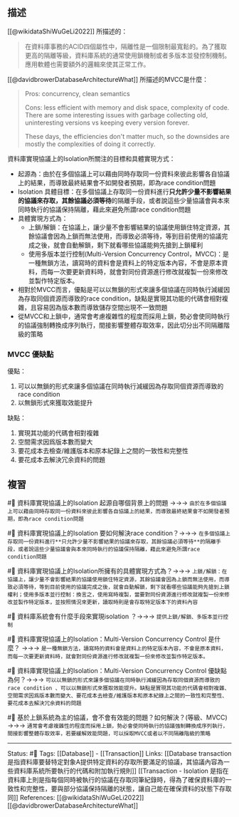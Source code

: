 
## 描述
[[@wikidataShiWuGeLi2022]] 所描述的：
> 在資料庫事務的ACID四個屬性中，隔離性是一個限制最寬鬆的。為了獲取更高的隔離等級，資料庫系統的通常使用鎖機制或者多版本並發控制機制。 應用軟體也需要額外的邏輯來使其正常工作。


[[@davidbrowerDatabaseArchitectureWhat]] 所描述的MVCC是什麼：
> Pros: concurrency, clean semantics
> 
> Cons: less efficient with memory and disk space, complexity of code. There are some interesting issues with garbage collecting old, uninteresting versions vs keeping every version forever.
> 
> These days, the efficiencies don't matter much, so the downsides are mostly the complexities of doing it correctly.

資料庫實現協議上的Isolation所關注的目標和具體實現方式：
- 起源為：由於在多個協議上可以藉由同時存取同一份資料來彼此影響各自協議上的結果，而導致最終結果會不如開發者預期，即為race condition問題
- Isolation 具體目標：在多個協議上存取同一份資料進行**只允許少量不影響結果的協議來存取，其餘協議必須等待**的隔離手段，或者說這些少量協議會與本來同時執行的協議保持隔離，藉此來避免所謂race condition問題
- 具體實現方式為：
	- 上鎖/解鎖：在協議上，讓少量不會影響結果的協議使用鎖住特定資源，其餘協議會因為上鎖而無法使用，而導致必須等待，等到目前使用的協議完成之後，就會自動解鎖，剩下就看哪些協議能夠先搶到上鎖權利
	- 使用多版本並行控制(Multi-Version Concurrency Control，MVCC)：是一種無鎖方法，讀寫時的資料會是資料上的特定版本內容，不會是原本資料，而每一次要更新資料時，就會對同份資源進行修改就複製一份來修改並製作特定版本。
- 相對於MVCC而言，優點是可以以無鎖的形式來讓多個協議在同時執行減緩因為存取同個資源而導致的race condition，缺點是實現其功能的代碼會相對複雜，且容易因為版本數而導致儲存空間出現不一致問題
- 從MVCC和上鎖中，通常會考慮複雜性的程度而採用上鎖，勢必會使同時執行的協議強制轉換成序列執行，間接影響整體存取效率，因此切分出不同隔離階級的策略


###  MVCC 優缺點

優點：
1. 可以以無鎖的形式來讓多個協議在同時執行減緩因為存取同個資源而導致的race condition 
2. 以無鎖形式來獲取效能提升

缺點：
1. 實現其功能的代碼會相對複雜
2. 空間需求因爲版本數而變大
3. 要花成本去檢查/維護版本和原本紀錄上之間的一致性和完整性
4. 要花成本去解決冗余資料的問題

## 複習
#🧠 資料庫實現協議上的Isolation 起源自哪個背景上的問題 ->->-> `由於在多個協議上可以藉由同時存取同一份資料來彼此影響各自協議上的結果，而導致最終結果會不如開發者預期，即為race condition問題`
<!--SR:!2022-11-23,80,248-->

#🧠 資料庫實現協議上的Isolation 要如何解決race condition？->->-> `在多個協議上存取同一份資料進行**只允許少量不影響結果的協議來存取，其餘協議必須等待**的隔離手段，或者說這些少量協議會與本來同時執行的協議保持隔離，藉此來避免所謂race condition問題`
<!--SR:!2022-09-08,12,246-->


#🧠 資料庫實現協議上的Isolation所擁有的具體實現方式為？->->-> `上鎖/解鎖：在協議上，讓少量不會影響結果的協議使用鎖住特定資源，其餘協議會因為上鎖而無法使用，而導致必須等待，等到目前使用的協議完成之後，就會自動解鎖，剩下就看哪些協議能夠先搶到上鎖權利；使用多版本並行控制：換言之，使用寫時複製，當要對同份資源進行修改就複製一份來修改並製作特定版本，並按照情況來更新，讀取時則是會存取特定版本下的資料內容`
<!--SR:!2022-11-27,82,248-->

#🧠 資料庫系統會有什麼手段來實現isolation ？->->-> `提供上鎖/解鎖、多版本並行控制`
<!--SR:!2022-09-20,42,248-->


#🧠 資料庫實現協議上的Isolation：Multi-Version Concurrency Control 是什麼？ ->->-> `是一種無鎖方法，讀寫時的資料會是資料上的特定版本內容，不會是原本資料，而每一次要更新資料時，就會對同份資源進行修改就複製一份來修改並製作特定版本。`
<!--SR:!2022-09-24,19,228-->


#🧠 資料庫實現協議上的Isolation：Multi-Version Concurrency Control 優缺點為何？->->->  `可以以無鎖的形式來讓多個協議在同時執行減緩因為存取同個資源而導致的race condition 、可以以無鎖形式來獲取效能提升。缺點是實現其功能的代碼會相對複雜、空間需求因爲版本數而變大、要花成本去檢查/維護版本和原本紀錄上之間的一致性和完整性、要花成本去解決冗余資料的問題`
<!--SR:!2022-09-30,37,228-->

#🧠 基於上鎖系統為主的協議，會不會有效能的問題？如何解決？(等級、MVCC) ->->-> `通常會考慮複雜性的程度而採用上鎖，勢必會使同時執行的協議強制轉換成序列執行，間接影響整體存取效率，若要緩解效能問題，可以採取MVCC或者以不同隔離階級的策略`
<!--SR:!2022-09-08,32,230-->


---
Status: #🌱 
Tags:
[[Database]] - [[Transaction]]
Links:
[[Database transaction 是指資料庫要替特定對象A提供特定資料的存取所要滿足的協議，其協議內容為一些資料庫系統所要執行的代碼和附加執行規則]]
[[Transaction - Isolation 是指在資料庫上則是指每個同時被執行的協議在存取同筆紀錄時，得為了確保資料庫的一致性和完整性，要與部分協議保持隔離的狀態，讓自己能在確保資料的狀態下存取同]]
References:
[[@wikidataShiWuGeLi2022]]
[[@davidbrowerDatabaseArchitectureWhat]]